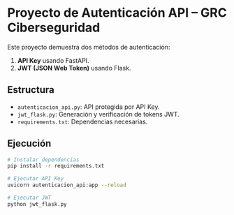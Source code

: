 # Proyecto de Autenticación API – GRC Ciberseguridad

Este proyecto demuestra dos métodos de autenticación:
1. **API Key** usando FastAPI.
2. **JWT (JSON Web Token)** usando Flask.

## Estructura
- `autenticacion_api.py`: API protegida por API Key.
- `jwt_flask.py`: Generación y verificación de tokens JWT.
- `requirements.txt`: Dependencias necesarias.

## Ejecución
```bash
# Instalar dependencias
pip install -r requirements.txt

# Ejecutar API Key
uvicorn autenticacion_api:app --reload

# Ejecutar JWT
python jwt_flask.py
